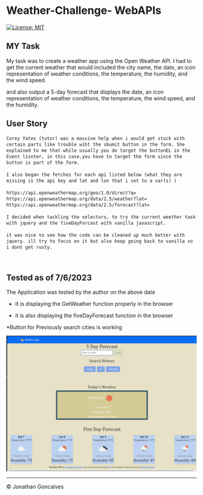 # Weather-Challenge- WebAPIs
[![License: MIT](https://img.shields.io/badge/License-MIT-yellow.svg)](https://opensource.org/licenses/MIT)


## MY Task

My task was to create a weather app using the Open Weather API. I had to get the current weather that would included the city name, the date, an icon representation of weather conditions, the temperature, the humidity, and the wind speed. 

and also output a 5-day forecast that displays the date, an icon representation of weather conditions, the temperature, the wind speed, and the humidity. 

## User Story

```
Corey Yates (tutor) was a massive help when i would get stuck with certain parts like trouble wiht the sbumit button in the form. She explained to me that while usually you do target the buttonEL in the Event lisnter, in this case,you have to target the form since the button is part of the form. 

I also began the fetches for each api listed below (what they are missing is the api key and lat and lon that i set to a var(s) )

https://api.openweathermap.org/geo/1.0/direct?q=
https://api.openweathermap.org/data/2.5/weather?lat=
https://api.openweathermap.org/data/2.5/forecast?lat=

I decided when tackling the selectors, to try the current weether task with jquery and the fiveDayForcast with vanilla javascript. 

it was nice to see how the code can be cleaned up much better with jquery. ill try to focus on it but also keep going back to vanilla so i dont get rusty. 



```




## Tested as of 7/6/2023

The Application was tested by the author on the above date

* It is displaying the GetWeather function properly in the browser

* it is also displaying the fiveDayForecast function in the browser

*Button for Previously search cities is working

![Image Description](./images/screenshot.JPG)



- - -
© Jonathan Goncalves

